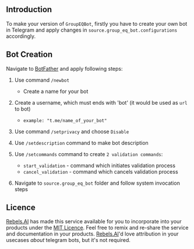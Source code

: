 ## Introduction
To make your version of `GroupEQBot`, firstly you have to create your own bot in Telegram 
and apply changes in `source.group_eq_bot.configurations` accordingly.   

## Bot Creation
Navigate to [BotFather](https://telegram.me/BotFather) and apply following steps:

1. Use command `/newbot`
   - Create a name for your bot

2. Create a username, which must ends with 'bot' (it would be used as `url` to bot)
   - ``` example: "t.me/name_of_your_bot" ```
   
3. Use command `/setprivacy` and choose `Disable` 
4. Use `/setdescription` command to make bot description 
5. Use `/setcommands` command to create `2 validation commands`:
   - `start_validation` - command which initiates validation process
   - `cancel_validation` - command which cancels validation process 
   
6. Navigate to `source.group_eq_bot` folder and follow system invocation steps

## Licence
[Rebels.AI](https://rebels.ai) has made this service available for you to incorporate into your products under the [MIT Licence](https://mit-license.org). Feel free to remix and re-share the service and documentation in your products.
[Rebels.AI](https://rebels.ai)'d love attribution in your usecases *about* telegram bots, but it's not required.
